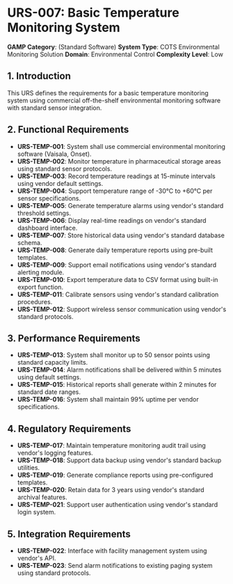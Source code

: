 # URS-007: Basic Temperature Monitoring System
**GAMP Category**: (Standard Software)
**System Type**: COTS Environmental Monitoring Solution
**Domain**: Environmental Control
**Complexity Level**: Low

## 1. Introduction
This URS defines the requirements for a basic temperature monitoring system using commercial off-the-shelf environmental monitoring software with standard sensor integration.

## 2. Functional Requirements
- **URS-TEMP-001**: System shall use commercial environmental monitoring software (Vaisala, Onset).
- **URS-TEMP-002**: Monitor temperature in pharmaceutical storage areas using standard sensor protocols.
- **URS-TEMP-003**: Record temperature readings at 15-minute intervals using vendor default settings.
- **URS-TEMP-004**: Support temperature range of -30°C to +60°C per sensor specifications.
- **URS-TEMP-005**: Generate temperature alarms using vendor's standard threshold settings.
- **URS-TEMP-006**: Display real-time readings on vendor's standard dashboard interface.
- **URS-TEMP-007**: Store historical data using vendor's standard database schema.
- **URS-TEMP-008**: Generate daily temperature reports using pre-built templates.
- **URS-TEMP-009**: Support email notifications using vendor's standard alerting module.
- **URS-TEMP-010**: Export temperature data to CSV format using built-in export function.
- **URS-TEMP-011**: Calibrate sensors using vendor's standard calibration procedures.
- **URS-TEMP-012**: Support wireless sensor communication using vendor's standard protocols.

## 3. Performance Requirements
- **URS-TEMP-013**: System shall monitor up to 50 sensor points using standard capacity limits.
- **URS-TEMP-014**: Alarm notifications shall be delivered within 5 minutes using default settings.
- **URS-TEMP-015**: Historical reports shall generate within 2 minutes for standard date ranges.
- **URS-TEMP-016**: System shall maintain 99% uptime per vendor specifications.

## 4. Regulatory Requirements
- **URS-TEMP-017**: Maintain temperature monitoring audit trail using vendor's logging features.
- **URS-TEMP-018**: Support data backup using vendor's standard backup utilities.
- **URS-TEMP-019**: Generate compliance reports using pre-configured templates.
- **URS-TEMP-020**: Retain data for 3 years using vendor's standard archival features.
- **URS-TEMP-021**: Support user authentication using vendor's standard login system.

## 5. Integration Requirements
- **URS-TEMP-022**: Interface with facility management system using vendor's API.
- **URS-TEMP-023**: Send alarm notifications to existing paging system using standard protocols.